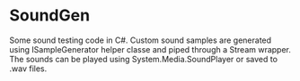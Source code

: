 # SoundGen
Some sound testing code in C#. Custom sound samples are generated using ISampleGenerator helper classe and piped through a Stream wrapper. The sounds can be played using System.Media.SoundPlayer or saved to .wav files.

